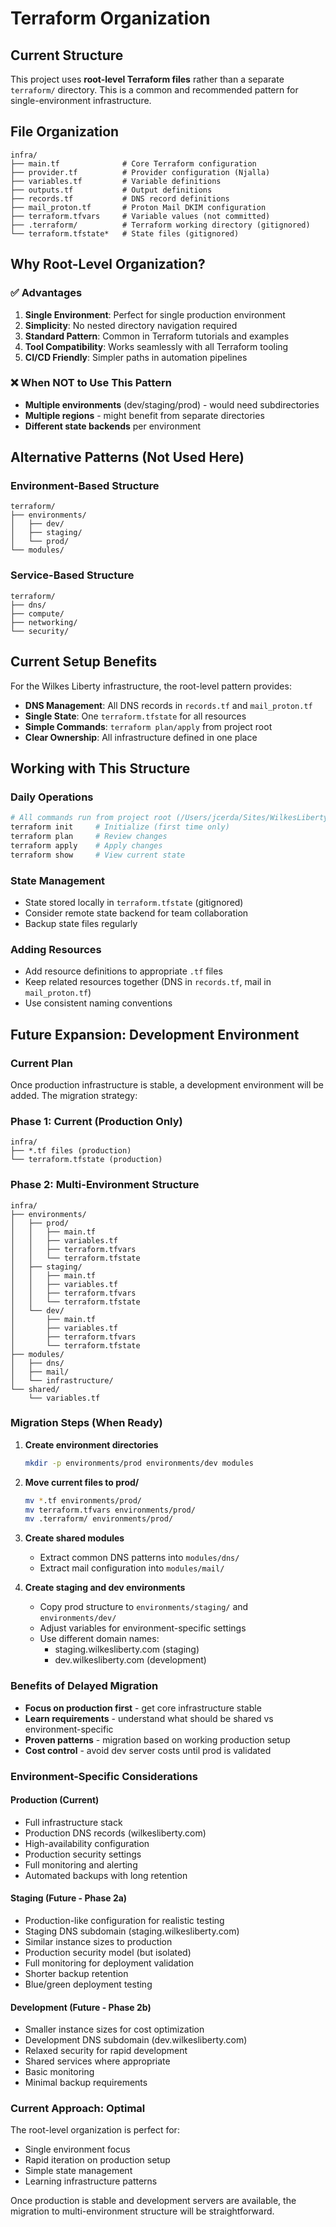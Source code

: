 # Terraform Organization

## Current Structure

This project uses **root-level Terraform files** rather than a separate `terraform/` directory. This is a common and recommended pattern for single-environment infrastructure.

## File Organization

```
infra/
├── main.tf              # Core Terraform configuration
├── provider.tf          # Provider configuration (Njalla)
├── variables.tf         # Variable definitions
├── outputs.tf           # Output definitions
├── records.tf           # DNS record definitions
├── mail_proton.tf       # Proton Mail DKIM configuration
├── terraform.tfvars     # Variable values (not committed)
├── .terraform/          # Terraform working directory (gitignored)
└── terraform.tfstate*   # State files (gitignored)
```

## Why Root-Level Organization?

### ✅ Advantages
1. **Single Environment**: Perfect for single production environment
2. **Simplicity**: No nested directory navigation required
3. **Standard Pattern**: Common in Terraform tutorials and examples
4. **Tool Compatibility**: Works seamlessly with all Terraform tooling
5. **CI/CD Friendly**: Simpler paths in automation pipelines

### ❌ When NOT to Use This Pattern
- **Multiple environments** (dev/staging/prod) - would need subdirectories
- **Multiple regions** - might benefit from separate directories
- **Different state backends** per environment

## Alternative Patterns (Not Used Here)

### Environment-Based Structure
```
terraform/
├── environments/
│   ├── dev/
│   ├── staging/
│   └── prod/
└── modules/
```

### Service-Based Structure  
```
terraform/
├── dns/
├── compute/
├── networking/
└── security/
```

## Current Setup Benefits

For the Wilkes Liberty infrastructure, the root-level pattern provides:

- **DNS Management**: All DNS records in `records.tf` and `mail_proton.tf`
- **Single State**: One `terraform.tfstate` for all resources
- **Simple Commands**: `terraform plan/apply` from project root
- **Clear Ownership**: All infrastructure defined in one place

## Working with This Structure

### Daily Operations
```bash
# All commands run from project root (/Users/jcerda/Sites/WilkesLiberty/www/infra)
terraform init     # Initialize (first time only)
terraform plan     # Review changes
terraform apply    # Apply changes
terraform show     # View current state
```

### State Management
- State stored locally in `terraform.tfstate` (gitignored)
- Consider remote state backend for team collaboration
- Backup state files regularly

### Adding Resources
- Add resource definitions to appropriate `.tf` files
- Keep related resources together (DNS in `records.tf`, mail in `mail_proton.tf`)
- Use consistent naming conventions

## Future Expansion: Development Environment

### Current Plan
Once production infrastructure is stable, a development environment will be added. The migration strategy:

### Phase 1: Current (Production Only)
```
infra/
├── *.tf files (production)
└── terraform.tfstate (production)
```

### Phase 2: Multi-Environment Structure
```
infra/
├── environments/
│   ├── prod/
│   │   ├── main.tf
│   │   ├── variables.tf
│   │   ├── terraform.tfvars
│   │   └── terraform.tfstate
│   ├── staging/
│   │   ├── main.tf
│   │   ├── variables.tf
│   │   ├── terraform.tfvars
│   │   └── terraform.tfstate
│   └── dev/
│       ├── main.tf
│       ├── variables.tf
│       ├── terraform.tfvars
│       └── terraform.tfstate
├── modules/
│   ├── dns/
│   ├── mail/
│   └── infrastructure/
└── shared/
    └── variables.tf
```

### Migration Steps (When Ready)
1. **Create environment directories**
   ```bash
   mkdir -p environments/prod environments/dev modules
   ```

2. **Move current files to prod/**
   ```bash
   mv *.tf environments/prod/
   mv terraform.tfvars environments/prod/
   mv .terraform/ environments/prod/
   ```

3. **Create shared modules**
   - Extract common DNS patterns into `modules/dns/`
   - Extract mail configuration into `modules/mail/`

4. **Create staging and dev environments**
   - Copy prod structure to `environments/staging/` and `environments/dev/`
   - Adjust variables for environment-specific settings
   - Use different domain names:
     - staging.wilkesliberty.com (staging)
     - dev.wilkesliberty.com (development)

### Benefits of Delayed Migration
- **Focus on production first** - get core infrastructure stable
- **Learn requirements** - understand what should be shared vs environment-specific
- **Proven patterns** - migration based on working production setup
- **Cost control** - avoid dev server costs until prod is validated

### Environment-Specific Considerations

#### Production (Current)
- Full infrastructure stack
- Production DNS records (wilkesliberty.com)
- High-availability configuration
- Production security settings
- Full monitoring and alerting
- Automated backups with long retention

#### Staging (Future - Phase 2a)
- Production-like configuration for realistic testing
- Staging DNS subdomain (staging.wilkesliberty.com)
- Similar instance sizes to production
- Production security model (but isolated)
- Full monitoring for deployment validation
- Shorter backup retention
- Blue/green deployment testing

#### Development (Future - Phase 2b)
- Smaller instance sizes for cost optimization
- Development DNS subdomain (dev.wilkesliberty.com)
- Relaxed security for rapid development
- Shared services where appropriate
- Basic monitoring
- Minimal backup requirements

### Current Approach: Optimal
The root-level organization is perfect for:
- Single environment focus
- Rapid iteration on production setup
- Simple state management
- Learning infrastructure patterns

Once production is stable and development servers are available, the migration to multi-environment structure will be straightforward.
